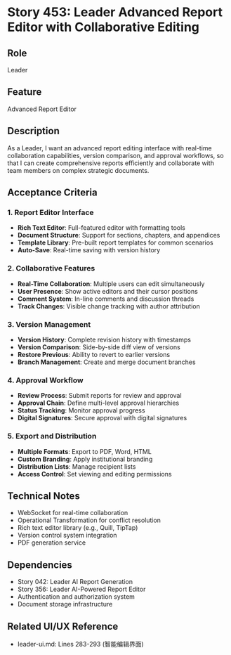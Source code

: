 # Story 453: Leader Advanced Report Editor with Collaborative Editing

## Role
Leader

## Feature
Advanced Report Editor

## Description
As a Leader, I want an advanced report editing interface with real-time collaboration capabilities, version comparison, and approval workflows, so that I can create comprehensive reports efficiently and collaborate with team members on complex strategic documents.

## Acceptance Criteria

### 1. Report Editor Interface
- **Rich Text Editor**: Full-featured editor with formatting tools
- **Document Structure**: Support for sections, chapters, and appendices
- **Template Library**: Pre-built report templates for common scenarios
- **Auto-Save**: Real-time saving with version history

### 2. Collaborative Features
- **Real-Time Collaboration**: Multiple users can edit simultaneously
- **User Presence**: Show active editors and their cursor positions
- **Comment System**: In-line comments and discussion threads
- **Track Changes**: Visible change tracking with author attribution

### 3. Version Management
- **Version History**: Complete revision history with timestamps
- **Version Comparison**: Side-by-side diff view of versions
- **Restore Previous**: Ability to revert to earlier versions
- **Branch Management**: Create and merge document branches

### 4. Approval Workflow
- **Review Process**: Submit reports for review and approval
- **Approval Chain**: Define multi-level approval hierarchies
- **Status Tracking**: Monitor approval progress
- **Digital Signatures**: Secure approval with digital signatures

### 5. Export and Distribution
- **Multiple Formats**: Export to PDF, Word, HTML
- **Custom Branding**: Apply institutional branding
- **Distribution Lists**: Manage recipient lists
- **Access Control**: Set viewing and editing permissions

## Technical Notes
- WebSocket for real-time collaboration
- Operational Transformation for conflict resolution
- Rich text editor library (e.g., Quill, TipTap)
- Version control system integration
- PDF generation service

## Dependencies
- Story 042: Leader AI Report Generation
- Story 356: Leader AI-Powered Report Editor
- Authentication and authorization system
- Document storage infrastructure

## Related UI/UX Reference
- leader-ui.md: Lines 283-293 (智能编辑界面)